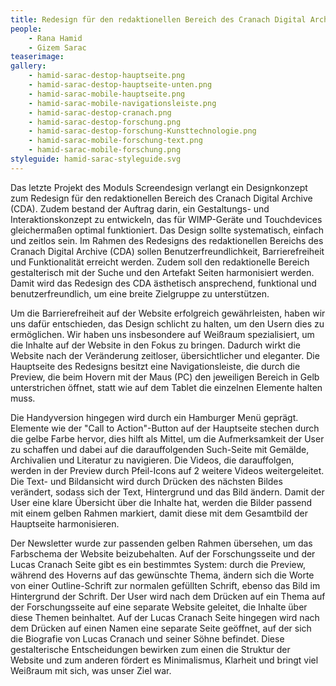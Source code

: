```yaml
---
title: Redesign für den redaktionellen Bereich des Cranach Digital Archive
people:
    - Rana Hamid
    - Gizem Sarac
teaserimage: 
gallery:
    - hamid-sarac-destop-hauptseite.png
    - hamid-sarac-destop-hauptseite-unten.png
    - hamid-sarac-mobile-hauptseite.png
    - hamid-sarac-mobile-navigationsleiste.png
    - hamid-sarac-destop-cranach.png
    - hamid-sarac-destop-forschung.png
    - hamid-sarac-destop-forschung-Kunsttechnologie.png
    - hamid-sarac-mobile-forschung-text.png
    - hamid-sarac-mobile-forschung.png
styleguide: hamid-sarac-styleguide.svg
---
```


Das letzte Projekt des Moduls Screendesign verlangt ein Designkonzept zum Redesign für den redaktionellen Bereich des Cranach Digital Archive (CDA). Zudem bestand der Auftrag darin, ein Gestaltungs- und Interaktionskonzept zu entwickeln, das für WIMP-Geräte und Touchdevices gleichermaßen optimal funktioniert. Das Design sollte systematisch, einfach und zeitlos sein. Im Rahmen des Redesigns des redaktionellen Bereichs des Cranach Digital Archive (CDA) sollen Benutzerfreundlichkeit, Barrierefreiheit und Funktionalität erreicht werden. Zudem soll den redaktionelle Bereich gestalterisch mit der Suche und den Artefakt Seiten harmonisiert werden. Damit wird das Redesign des CDA ästhetisch ansprechend, funktional und benutzerfreundlich, um eine breite Zielgruppe zu unterstützen.

Um die Barrierefreiheit auf der Website erfolgreich gewährleisten, haben wir uns dafür entschieden, das Design schlicht zu halten, um den Usern dies zu ermöglichen. Wir haben uns insbesondere auf Weißraum spezialisiert, um die Inhalte auf der Website in den Fokus zu bringen. Dadurch wirkt die Website nach der Veränderung zeitloser, übersichtlicher und eleganter. Die Hauptseite des Redesigns besitzt eine Navigationsleiste, die durch die Preview, die beim Hovern mit der Maus (PC) den jeweiligen Bereich in Gelb unterstrichen öffnet, statt wie auf dem Tablet die einzelnen Elemente halten muss. 

Die Handyversion hingegen wird durch ein Hamburger Menü geprägt. Elemente wie der "Call to Action"-Button auf der Hauptseite stechen durch die gelbe Farbe hervor, dies hilft als Mittel, um die Aufmerksamkeit der User zu schaffen und dabei auf die darauffolgenden Such-Seite mit Gemälde, Archivalien und Literatur zu navigieren. Die Videos, die darauffolgen, werden in der Preview durch Pfeil-Icons auf 2 weitere Videos weitergeleitet. Die Text- und Bildansicht wird durch Drücken des nächsten Bildes verändert, sodass sich der Text, Hintergrund und das Bild ändern. Damit der User eine klare Übersicht über die Inhalte hat, werden die Bilder passend mit einem gelben Rahmen markiert, damit diese mit dem Gesamtbild der Hauptseite harmonisieren. 

Der Newsletter wurde zur passenden gelben Rahmen übersehen, um das Farbschema der Website beizubehalten. Auf der Forschungsseite und der Lucas Cranach Seite gibt es ein bestimmtes System: durch die Preview, während des Hoverns auf das gewünschte Thema, ändern sich die Worte von einer Outline-Schrift zur normalen gefüllten Schrift, ebenso das Bild im Hintergrund der Schrift. Der User wird nach dem Drücken auf ein Thema auf der Forschungsseite auf eine separate Website geleitet, die Inhalte über diese Themen beinhaltet. Auf der Lucas Cranach Seite hingegen wird nach dem Drücken auf einen Namen eine separate Seite geöffnet, auf der sich die Biografie von Lucas Cranach und seiner Söhne befindet. Diese gestalterische Entscheidungen bewirken zum einen die Struktur der Website und  zum anderen fördert es Minimalismus, Klarheit und bringt viel Weißraum mit sich, was unser Ziel war.

